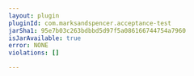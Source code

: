 ```yaml
---
layout: plugin
pluginId: com.marksandspencer.acceptance-test
jarSha1: 95e7b03c263bdbbd5d97f5a086166744754a7960
isJarAvailable: true
error: NONE
violations: []

---
```

